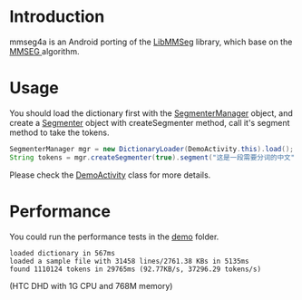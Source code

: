 Introduction
===========

mmseg4a is an Android porting of the [LibMMSeg](http://www.coreseek.cn/opensource/mmseg/) library, which base on the [MMSEG ](http://technology.chtsai.org/mmseg/) algorithm.

Usage
===========
You should load the dictionary first with the [SegmenterManager](https://github.com/flier/mmseg4a/blob/master/src/lu/flier/mmseg4a/SegmenterManager.java) object, and create a [Segmenter](https://github.com/flier/mmseg4a/blob/master/src/lu/flier/mmseg4a/Segmenter.java) object with createSegmenter method, call it's segment method to take the tokens.

~~~~~ java
SegmenterManager mgr = new DictionaryLoader(DemoActivity.this).load();
String tokens = mgr.createSegmenter(true).segment("这是一段需要分词的中文").getTokens();
~~~~~

Please check the [DemoActivity](https://github.com/flier/mmseg4a/blob/master/demo/src/lu/flier/mmseg4a/DemoActivity.java) class for more details.


Performance
===========
You could run the performance tests in the [demo](https://github.com/flier/mmseg4a/tree/master/demo) folder. 

    loaded dictionary in 567ms
    loaded a sample file with 31458 lines/2761.38 KBs in 5135ms
    found 1110124 tokens in 29765ms (92.77KB/s, 37296.29 tokens/s)

(HTC DHD with 1G CPU and 768M memory)